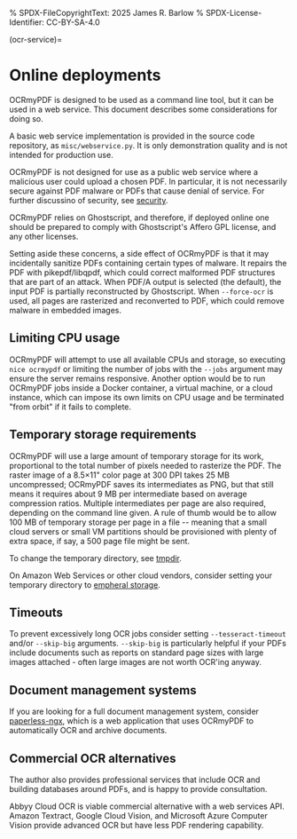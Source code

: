 % SPDX-FileCopyrightText: 2025 James R. Barlow
% SPDX-License-Identifier: CC-BY-SA-4.0

(ocr-service)=

# Online deployments

OCRmyPDF is designed to be used as a command line tool, but it can be
used in a web service. This document describes some considerations for
doing so.

A basic web service implementation is provided in the source code
repository, as `misc/webservice.py`. It is only demonstration quality
and is not intended for production use.

OCRmyPDF is not designed for use as a public web service where a
malicious user could upload a chosen PDF. In particular, it is not
necessarily secure against PDF malware or PDFs that cause denial of
service. For further discussino of security, see
[security](security).

OCRmyPDF relies on Ghostscript, and therefore, if deployed online one
should be prepared to comply with Ghostscript\'s Affero GPL license, and
any other licenses.

Setting aside these concerns, a side effect of OCRmyPDF is that it may
incidentally sanitize PDFs containing certain types of malware. It
repairs the PDF with pikepdf/libqpdf, which could correct malformed PDF
structures that are part of an attack. When PDF/A output is selected
(the default), the input PDF is partially reconstructed by Ghostscript.
When `--force-ocr` is used, all pages are rasterized and reconverted to
PDF, which could remove malware in embedded images.

## Limiting CPU usage

OCRmyPDF will attempt to use all available CPUs and storage, so
executing `nice ocrmypdf` or limiting the number of jobs with the
`--jobs` argument may ensure the server remains responsive. Another
option would be to run OCRmyPDF jobs inside a Docker container, a
virtual machine, or a cloud instance, which can impose its own limits on
CPU usage and be terminated \"from orbit\" if it fails to complete.

## Temporary storage requirements

OCRmyPDF will use a large amount of temporary storage for its work,
proportional to the total number of pixels needed to rasterize the PDF.
The raster image of a 8.5×11\" color page at 300 DPI takes 25 MB
uncompressed; OCRmyPDF saves its intermediates as PNG, but that still
means it requires about 9 MB per intermediate based on average
compression ratios. Multiple intermediates per page are also required,
depending on the command line given. A rule of thumb would be to allow
100 MB of temporary storage per page in a file -- meaning that a small
cloud servers or small VM partitions should be provisioned with plenty
of extra space, if say, a 500 page file might be sent.

To change the temporary directory, see [tmpdir](#tmpdir).

On Amazon Web Services or other cloud vendors, consider setting your
temporary directory to [empheral
storage](https://docs.aws.amazon.com/AWSEC2/latest/UserGuide/InstanceStorage.html).

## Timeouts

To prevent excessively long OCR jobs consider setting
`--tesseract-timeout` and/or `--skip-big` arguments. `--skip-big` is
particularly helpful if your PDFs include documents such as reports on
standard page sizes with large images attached - often large images are
not worth OCR\'ing anyway.

## Document management systems

If you are looking for a full document management system, consider
[paperless-ngx](https://github.com/paperless-ngx/paperless-ngx), which
is a web application that uses OCRmyPDF to automatically OCR and archive
documents.

## Commercial OCR alternatives

The author also provides professional services that include OCR and
building databases around PDFs, and is happy to provide consultation.

Abbyy Cloud OCR is viable commercial alternative with a web services
API. Amazon Textract, Google Cloud Vision, and Microsoft Azure Computer
Vision provide advanced OCR but have less PDF rendering capability.
